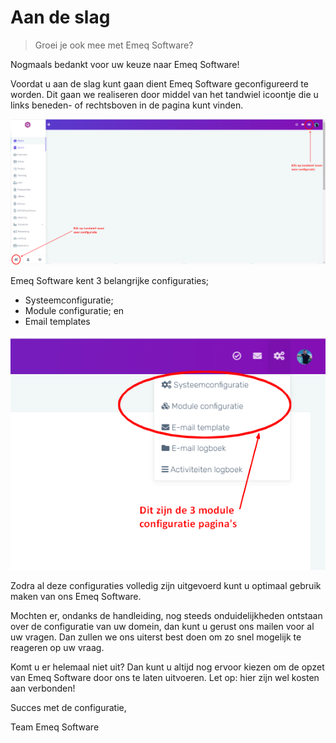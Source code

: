 # Aan de slag

> Groei je ook mee met Emeq Software?
>

Nogmaals bedankt voor uw keuze naar Emeq Software!

Voordat u aan de slag kunt gaan dient Emeq Software geconfigureerd te worden. Dit gaan we realiseren door middel van het tandwiel icoontje die u links beneden- of rechtsboven in de pagina kunt vinden.

![knipsel-1](https://github.com/yusufkaracaburun/emeq-support/blob/834a94870072a29cf66efe8ea20629c921521fe1/docs/_media/knipsel-1.PNG)

Emeq Software kent 3 belangrijke configuraties;

-	Systeemconfiguratie;
-	Module configuratie; en
-	Email templates

![knipsel-2](https://github.com/yusufkaracaburun/emeq-support/blob/3b9210ade5f9cef575df01958c5c3131e601cf44/docs/_media/knipsel-2.PNG)

Zodra al deze configuraties volledig zijn uitgevoerd kunt u optimaal gebruik maken van ons Emeq Software.

Mochten er, ondanks de handleiding, nog steeds onduidelijkheden ontstaan over de configuratie van uw domein, dan kunt u gerust ons mailen voor al uw vragen. Dan zullen we ons uiterst best doen om zo snel mogelijk te reageren op uw vraag.

Komt u er helemaal niet uit? Dan kunt u altijd nog ervoor kiezen om de opzet van Emeq Software door ons te laten uitvoeren. Let op: hier zijn wel kosten aan verbonden!

Succes met de configuratie,


Team Emeq Software
